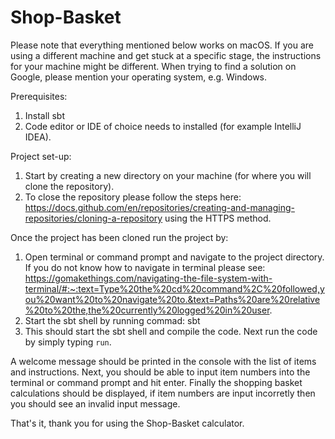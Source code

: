 # Shop-Basket
Please note that everything mentioned below works on macOS. If you are using a different machine and get stuck at a specific stage, the instructions for your machine might be different. When trying to find a solution on Google, please mention your operating system, e.g. Windows.

Prerequisites: 
1) Install sbt 
2) Code editor or IDE of choice needs to installed (for example IntelliJ IDEA). 

Project set-up:
1) Start by creating a new directory on your machine (for where you will clone the repository).
2) To close the repository please follow the steps here: https://docs.github.com/en/repositories/creating-and-managing-repositories/cloning-a-repository using the HTTPS method.

Once the project has been cloned run the project by:
1) Open terminal or command prompt and navigate to the project directory. If you do not know how to navigate in terminal please see: https://gomakethings.com/navigating-the-file-system-with-terminal/#:~:text=Type%20the%20cd%20command%2C%20followed,you%20want%20to%20navigate%20to.&text=Paths%20are%20relative%20to%20the,the%20currently%20logged%20in%20user.
2) Start the sbt shell by running commad: sbt 
3) This should start the sbt shell and compile the code. Next run the code by simply typing `run`.

A welcome message should be printed in the console with the list of items and instructions. 
Next, you should be able to input item numbers into the terminal or command prompt and hit enter.
Finally the shopping basket calculations should be displayed, if item numbers are input incorretly then you should see an invalid input message. 

That's it, thank you for using the Shop-Basket calculator.
